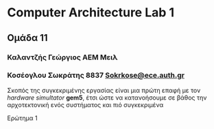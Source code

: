 # Computer Architecture Lab 1

## Ομάδα 11
### Καλαντζής Γεώργιος ΑΕΜ Μειλ
### Κοσέογλου Σωκράτης 8837 Sokrkose@ece.auth.gr

Σκοπός της συγκεκριμένης εργασίας είναι μια πρώτη επαφή με τον _hardware simultator_ **gem5**, έτσι ώστε να κατανοήσουμε σε βάθος την αρχοτεκτονική ενός συστήματος και πιό συγκεκριμένα 

Ερώτημα 1

